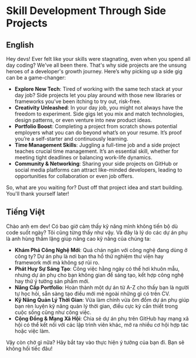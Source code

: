 # Skill Development Through Side Projects

## English

Hey devs! Ever felt like your skills were stagnating, even when you spend all day coding? We've all been there. That's why side projects are the unsung heroes of a developer's growth journey. Here’s why picking up a side gig can be a game-changer:

- **Explore New Tech**: Tired of working with the same tech stack at your day job? Side projects let you play around with those new libraries or frameworks you’ve been itching to try out, risk-free.
- **Creativity Unleashed**: In your day job, you might not always have the freedom to experiment. Side gigs let you mix and match technologies, design patterns, or even venture into new product ideas.
- **Portfolio Boost**: Completing a project from scratch shows potential employers what you can do beyond what’s on your resume. It’s proof you’re a self-starter and continuously learning.
- **Time Management Skills**: Juggling a full-time job and a side project teaches crucial time management. It’s an essential skill, whether for meeting tight deadlines or balancing work-life dynamics.
- **Community & Networking**: Sharing your side projects on GitHub or social media platforms can attract like-minded developers, leading to opportunities for collaboration or even job offers.

So, what are you waiting for? Dust off that project idea and start building. You'll thank yourself later!

## Tiếng Việt

Chào anh em dev! Có bao giờ cảm thấy kỹ năng mình không tiến bộ dù code suốt ngày? Tôi cũng từng thấy như vậy. Và đây là lý do các dự án phụ là anh hùng thầm lặng giúp nâng cao kỹ năng của chúng ta:

- **Khám Phá Công Nghệ Mới**: Quá chán ngán với công nghệ đang dùng ở công ty? Dự án phụ là nơi bạn tha hồ thử nghiệm thư viện hay framework mới mà không sợ rủi ro.
- **Phát Huy Sự Sáng Tạo**: Công việc hằng ngày có thể hơi khuôn mẫu, nhưng dự án phụ cho bạn không gian để sáng tạo, kết hợp công nghệ hay thử ý tưởng sản phẩm mới.
- **Nâng Cấp Portfolio**: Hoàn thành một dự án từ A-Z cho thấy bạn là người tự học hỏi, sẵn sàng tạo điều mới mẻ ngoài những gì có trên CV.
- **Kỹ Năng Quản Lý Thời Gian**: Vừa làm chính vừa ôm đồm dự án phụ giúp bạn rèn luyện kỹ năng quản lý thời gian, điều cực kỳ cần thiết trong cuộc sống cũng như công việc.
- **Cộng Đồng & Mạng Xã Hội**: Chia sẻ dự án phụ trên GitHub hay mạng xã hội có thể kết nối với các lập trình viên khác, mở ra nhiều cơ hội hợp tác hoặc việc làm.

Vậy còn chờ gì nữa? Hãy bắt tay vào thực hiện ý tưởng của bạn đi. Bạn sẽ không hối tiếc đâu!